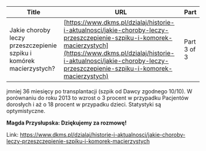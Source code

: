 | **Title**       | **URL**           | **Part**              |
|-----------------|-------------------|-----------------------|
| Jakie choroby leczy przeszczepienie szpiku i komórek macierzystych?         | [https://www.dkms.pl/dzialaj/historie-i-aktualnosci/jakie-choroby-leczy-przeszczepienie-szpiku-i-komorek-macierzystych](https://www.dkms.pl/dzialaj/historie-i-aktualnosci/jakie-choroby-leczy-przeszczepienie-szpiku-i-komorek-macierzystych)    | Part 3 of 3          |

jmniej 36 miesięcy po transplantacji (szpik od Dawcy zgodnego 10/10\). W porównaniu do roku 2013 to wzrost o 3 procent w przypadku Pacjentów dorosłych i aż o 18 procent w przypadku dzieci. Statystyki są optymistyczne.


 


**Magda Przysłupska: Dziękujemy za rozmowę!**



Link: https://www.dkms.pl/dzialaj/historie-i-aktualnosci/jakie-choroby-leczy-przeszczepienie-szpiku-i-komorek-macierzystych

